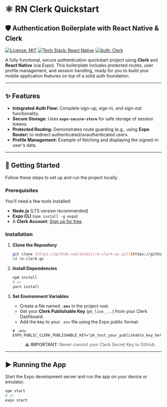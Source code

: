 # ⚛️ RN Clerk Quickstart

## 🛡️ Authentication Boilerplate with React Native & Clerk

[![License: MIT](https://img.shields.io/badge/License-MIT-yellow.svg)](https://opensource.org/licenses/MIT) 
[![Tech Stack: React Native](https://img.shields.io/badge/Framework-React%20Native-61DAFB.svg?style=flat&logo=react)](https://reactnative.dev/) 
[![Auth: Clerk](https://img.shields.io/badge/Auth-Clerk-3A38CD.svg?style=flat&logo=clerk)](https://clerk.com/)



A fully functional, secure authentication quickstart project using **Clerk** and **React Native** (via Expo). This boilerplate includes protected routes, user profile management, and session handling, ready for you to build your mobile application features on top of a solid auth foundation.

---

## ✨ Features

* **Integrated Auth Flow:** Complete sign-up, sign-in, and sign-out functionality.
* **Secure Storage:** Uses **`expo-secure-store`** for safe storage of session tokens.
* **Protected Routing:** Demonstrates route guarding (e.g., using **Expo Router**) to redirect authenticated/unauthenticated users.
* **Profile Management:** Example of fetching and displaying the signed-in user's data.

---

## 🚀 Getting Started

Follow these steps to set up and run the project locally.

### Prerequisites

You'll need a few tools installed:

* **Node.js** (LTS version recommended)
* **Expo CLI** (`npm install -g expo`)
* A **Clerk Account**: [Sign up for free](https://clerk.com/signup).

### Installation

1.  **Clone the Repository**
    ```bash
    git clone [https://github.com/ibxbit/rn-clerk-qs.git](https://github.com/ibxbit/rn-clerk-qs.git)
    cd rn-clerk-qs
    ```

2.  **Install Dependencies**
    ```bash
    npm install
    # or
    yarn install
    ```

3.  **Set Environment Variables**

    * Create a file named **`.env`** in the project root.
    * Get your **Clerk Publishable Key** (`pk_live_...`) from your Clerk Dashboard.
    * Add the key to your `.env` file using the Expo public format:

    ```env
    # .env
    EXPO_PUBLIC_CLERK_PUBLISHABLE_KEY="pk_test_your_publishable_key_here"
    ```
    > ⚠️ **IMPORTANT:** Never commit your Clerk Secret Key to GitHub.

---

## ▶️ Running the App

Start the Expo development server and run the app on your device or emulator.

```bash
npm start
# or
expo start
